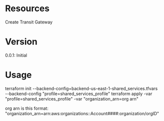 # Resources
Create Transit Gateway

# Version
0.0.1: Initial

# Usage
terraform init --backend-config=backend-us-east-1-shared_services.tfvars --backend-config "profile=shared_services_profile"
terraform apply -var "profile=shared_services_profile" -var "organization_arn=org arn"

org arn is this format: "organization_arn=arn:aws:organizations::Account####:organization/orgID" 

